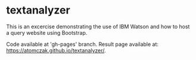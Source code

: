 # textanalyzer

This is an excercise demonstrating the use of IBM Watson and how to host a query website using Bootstrap.

Code available at 'gh-pages' branch. Result page available at: https://atomczak.github.io/textanalyzer/.
